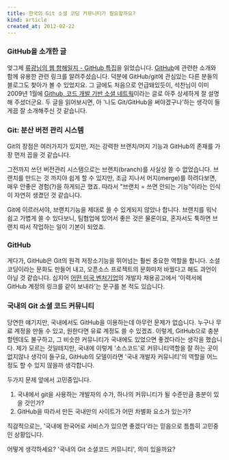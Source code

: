```yaml
---
title: 한국의 Git 소셜 코딩 커뮤니티가 필요할까요?
kind: article
created_at: 2012-02-22
---
```


### GitHub을 소개한 글

엊그제 [류광님의 웹 항해일지 - GitHub 특집](http://occamsrazr.net/tt/254)을 읽었습니다. [GitHub](https://github.com/)에 관련한 소개와 함께 유용한 관련 링크를 알려주셨습니다. 덕분에 GitHub/git에 관심있는 다른 분들의 블로그도 찾아가 볼 수 있었지요. 그 글에도 처음으로 언급돼있듯이, 석찬님이 이미 2009년 1월에 [Github, 코드 개발 기반 소셜 네트웍](http://channy.creation.net/blog/626)이라는 글로 아주 상세하게 잘 설명해 주셨더군요. 두 글을 읽어보시면, 아 '나도 Git/GitHub을 써야겠구나'하는 생각이 들게끔 잘 소개해주신 것 같습니다.

### Git: 분산 버전 관리 시스템 

Git의 장점은 여러가지가 있지만, 저는 강력한 브랜치/머지 기능과 GitHub의 존재를 가장 먼저 꼽을 것 같습니다. 

그전까지 쓰던 버전관리 시스템으로는 브랜치(branch)를 사실상 쓸 수 없었습니다. 브랜치를 만드는 것 까지야 쉽게 할 수 있지만, 조금 지나서 머지(merge)를 하려다보면, 매우 안좋은 경험(?)을 하게되곤 했죠. 따라서 "브랜치 = 쓰면 안되는 기능"이라는 인식이 자연히 생겼던 것 같습니다.

Git에 이르러서야, 브랜치기능을 제대로 쓸 수 있게되지 않았나 합니다. 브랜치를 워낙 쉽고 가볍게 쓸 수 있다보니, 팀협업에 있어서 좋은 것은 물론이요, 혼자서도 툭하면 브랜치 따서 작업하는 일이 기본이 되었죠.

### GitHub

게다가, GitHub은 Git의 원격 저장소기능을 뛰어넘는 훨씬 중요한 역할을 합니다. 소셜코딩이라는 문화도 만들어 내고, 오픈소스 프로젝트의 문화마저 바꿨다고 해도 과언이 아닐 것 같습니다. 심지어 [어떤 미국 벤처기업](http://jobs.heroku.com/)의 개발자 채용공고에서 '이력서에 GitHub 계정의 링크를 같이 보내라'는 문구를 본 적도 있습니다.   

### 국내의 Git 소셜 코드 커뮤니티

당연한 얘기지만, 국내에서도 GitHub을 이용하는데 아무런 문제가 없습니다. 누구나 무료 계정을 만들 수 있고, 원한다면 유료 계정도 쓸 수 있겠죠. 이렇게, GitHub으로 충분할텐데도 불구하고, 그 비슷한 커뮤니티가 국내에도 있었으면 좋겠다라는 생각을 했습니다. 제가 모르는 것일테지만, 국내에 이렇게 '소스코드'로 커뮤니티역할을 잘 하는 곳이 없지않나 생각이 들구요, GitHub의 모델이라면 '국내 개발자 커뮤니티'의 역할을 어느정도 할 수 있지 않을까 생각합니다. 
  
두가지 문제 앞에서 고민중입니다. 

1. 국내에서 git을 사용하는 개발자의 수가, 하나의 커뮤니티가 될 수준만큼 충분이 있을 것인가?
1. GitHub을 따라서 만든 국내만의 사이트가 어떤 차별화 요소가 있는가?

직감적으로는, '국내에 한국어로 서비스가 있으면 좋겠다'라는 믿음으로 틈틈히 고민중인 상황입니다. 

어떻게 생각하세요? '국내의 Git 소셜코드 커뮤니티', 의미 있을까요?
